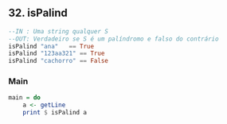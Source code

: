 ## 32. isPalind
```hs
--IN : Uma string qualquer S
--OUT: Verdadeiro se S é um palíndromo e falso do contrário
isPalind "ana"   == True
isPalind "123aa321" == True
isPalind "cachorro" == False
```


<!--MAIN_BEGIN-->
### Main
```hs
main = do
    a <- getLine
    print $ isPalind a

```
<!--MAIN_END-->
